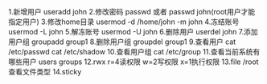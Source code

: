 1.新增用户 useradd john
2.修改密码 passwd 或者 passwd john(root用户才能指定用户)
3.修改home目录 usermod -d /home/john -m john
4.冻结账号 usermod -L john
5.解冻账号 usermod -U john
6.删除用户 userdel john
7.添加用户组 groupadd group1
8.删除用户组 groupdel group1
9.查看用户 cat /etc/passwd  cat /etc/shadow
10.查看用户组 cat /etc/group
11.查看当前系统有哪些用户 users groups
12.rwx r=4读权限 w=2写权限 x=1执行权限 
13.file /root 查看文件类型
14.sticky 